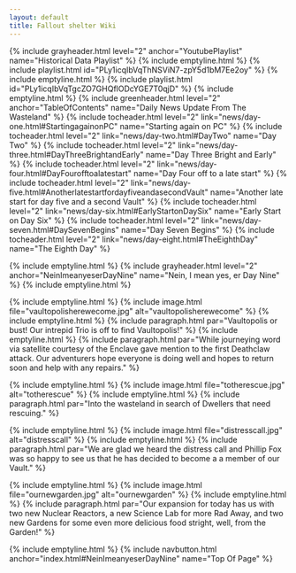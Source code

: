 ```yaml
---
layout: default
title: Fallout shelter Wiki
---
```

{% include grayheader.html level="2" anchor="YoutubePlaylist" name="Historical Data Playlist" %}
{% include emptyline.html %}
{% include playlist.html id="PLy1icqIbVqThNSViN7-zpY5d1bM7Ee2oy" %}
{% include emptyline.html %}
{% include playlist.html id="PLy1icqIbVqTgcZO7GHQflODcYGE7T0qjD" %}
{% include emptyline.html %}
{% include greenheader.html level="2" anchor="TableOfContents" name="Daily News Update From The Wasteland" %}
{% include tocheader.html level="2" link="news/day-one.html#StartingagainonPC" name="Starting again on PC" %}
{% include tocheader.html level="2" link="news/day-two.html#DayTwo" name="Day Two" %}
{% include tocheader.html level="2" link="news/day-three.html#DayThreeBrightandEarly" name="Day Three Bright and Early" %}
{% include tocheader.html level="2" link="news/day-four.html#DayFourofftoalatestart" name="Day Four off to a late start" %}
{% include tocheader.html level="2" link="news/day-five.html#AnotherlatestartfordayfiveandasecondVault" name="Another late start for day five and a second Vault" %}
{% include tocheader.html level="2" link="news/day-six.html#EarlyStartonDaySix" name="Early Start on Day Six" %}
{% include tocheader.html level="2" link="news/day-seven.html#DaySevenBegins" name="Day Seven Begins" %}
{% include tocheader.html level="2" link="news/day-eight.html#TheEighthDay" name="The Eighth Day" %}

{% include emptyline.html %}
{% include grayheader.html level="2" anchor="NeinImeanyeserDayNine" name="Nein, I mean yes, er Day Nine" %}
{% include emptyline.html %}

{% include emptyline.html %}
{% include image.html file="vaultopolisherewecome.jpg" alt="vaultopolisherewecome" %}
{% include emptyline.html %}
{% include paragraph.html par="Vaultopolis or bust! Our intrepid Trio is off to find Vaultopolis!" %}
{% include emptyline.html %}
{% include paragraph.html par="While journeying word via satellite courtesy of the Enclave gave mention to the first Deathclaw attack. Our adventurers hope everyone is doing well and hopes to return soon and help with any repairs." %}

{% include emptyline.html %}
{% include image.html file="totherescue.jpg" alt="totherescue" %}
{% include emptyline.html %}
{% include paragraph.html par="Into the wasteland in search of Dwellers that need rescuing." %}

{% include emptyline.html %}
{% include image.html file="distresscall.jpg" alt="distresscall" %}
{% include emptyline.html %}
{% include paragraph.html par="We are glad we heard the distress call and Phillip Fox was so happy to see us that he has decided to become a a member of our Vault." %}

{% include emptyline.html %}
{% include image.html file="ournewgarden.jpg" alt="ournewgarden" %}
{% include emptyline.html %}
{% include paragraph.html par="Our expansion for today has us with two new Nuclear Reactors, a new Science Lab for more Rad Away, and two new Gardens for some even more delicious food stright, well, from the Garden!" %}



{% include emptyline.html %}
{% include navbutton.html anchor="index.html#NeinImeanyeserDayNine" name="Top Of Page" %}

